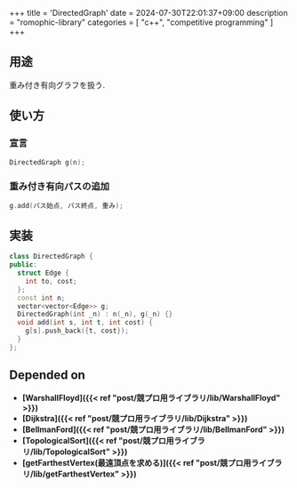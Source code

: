 +++
title = 'DirectedGraph'
date = 2024-07-30T22:01:37+09:00
description = "romophic-library"
categories = [
  "c++",
  "competitive programming"
]
+++
## 用途

重み付き有向グラフを扱う.

## 使い方

### 宣言

```cpp
DirectedGraph g(n);
```

### 重み付き有向パスの追加

```cpp
g.add(パス始点, パス終点, 重み);
```

## 実装

```cpp
class DirectedGraph {
public:
  struct Edge {
    int to, cost;
  };
  const int n;
  vector<vector<Edge>> g;
  DirectedGraph(int _n) : n(_n), g(_n) {}
  void add(int s, int t, int cost) {
    g[s].push_back({t, cost});
  }
};
```

## Depended on

- **[WarshallFloyd]({{< ref "post/競プロ用ライブラリ/lib/WarshallFloyd" >}})**
- **[Dijkstra]({{< ref "post/競プロ用ライブラリ/lib/Dijkstra" >}})**
- **[BellmanFord]({{< ref "post/競プロ用ライブラリ/lib/BellmanFord" >}})**
- **[TopologicalSort]({{< ref "post/競プロ用ライブラリ/lib/TopologicalSort" >}})**
- **[getFarthestVertex(最遠頂点を求める)]({{< ref "post/競プロ用ライブラリ/lib/getFarthestVertex" >}})**
